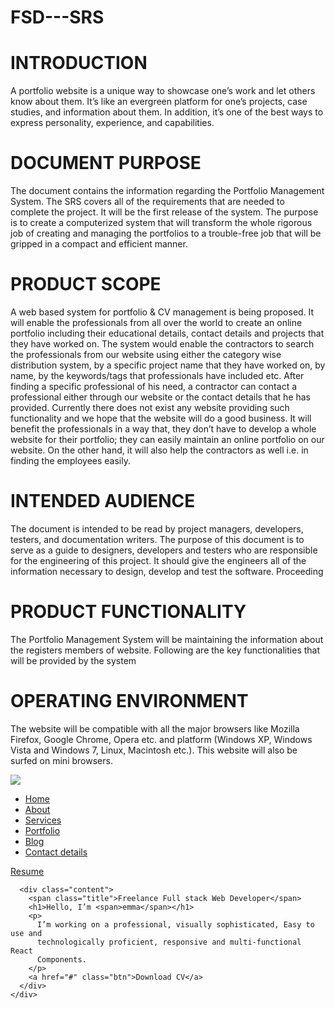 # FSD---SRS
# INTRODUCTION
A portfolio website is a unique way to showcase one’s work and let others know about them. It’s like an evergreen platform for one’s projects, case studies, and information about them. In addition, it’s one of the best ways to express personality, experience, and capabilities.

# DOCUMENT PURPOSE
The document contains the information regarding the Portfolio Management System. The SRS covers all of the requirements that are needed to complete the project. It will be the first release of the system. The purpose is to create a computerized system that will transform the whole rigorous job of creating and managing the portfolios to a trouble-free job that will be gripped in a compact and efficient manner.

# PRODUCT SCOPE
A web based system for portfolio & CV management is being proposed. It will enable the professionals from all over the world to create an online portfolio including their educational details, contact details and projects that they have worked on. The system would enable the contractors to search the professionals from our website using either the category wise distribution system, by a specific project name that they have worked on, by name, by the keywords/tags that professionals have included etc. After finding a specific professional of his need, a contractor can contact a professional either through our website or the contact details that he has provided. Currently there does not exist any website providing such functionality and we hope that the website will do a good business. It will benefit the professionals in a way that, they don’t have to develop a whole website for their portfolio; they can easily maintain an online portfolio on our website. On the other hand, it will also help the contractors as well i.e. in finding the employees easily.
# INTENDED AUDIENCE
The document is intended to be read by project managers, developers, testers, and documentation writers. The purpose of this document is to serve as a guide to designers, developers and testers who are responsible for the engineering of this project. It should give the engineers all of the information necessary to design, develop and test the software. Proceeding

# PRODUCT FUNCTIONALITY
The Portfolio Management System will be maintaining the information about the registers members of website. Following are the key functionalities that will be provided by the system

# OPERATING ENVIRONMENT 
The website will be compatible with all the major browsers like Mozilla Firefox, Google Chrome, Opera etc. and platform (Windows XP, Windows Vista and Windows 7, Linux, Macintosh etc.). This website will also be surfed on mini browsers.


<!DOCTYPE html>
<html lang="en">
  <head>
    <meta charset="UTF-8" />
    <title>Create your dream portfolio website</title>
    <!----CSS link----->
    <link rel="stylesheet" href="style.css" />
  </head>
  <body>
    <div class="hero">
      <nav>
        <img src="./img/tag.png" class="tag" />
        <ul>
          <li><a href="#">Home</a></li>
          <li><a href="#">About</a></li>
          <li><a href="#">Services</a></li>
          <li><a href="#">Portfolio</a></li>
          <li><a href="#">Blog</a></li>
          <li><a href="#">Contact details</a></li>
        </ul>
        <a href="#" class="btn">Resume</a>
      </nav>

      <div class="content">
        <span class="title">Freelance Full stack Web Developer</span>
        <h1>Hello, I’m <span>emma</span></h1>
        <p>
          I’m working on a professional, visually sophisticated, Easy to use and
          technologically proficient, responsive and multi-functional React
          Components.
        </p>
        <a href="#" class="btn">Download CV</a>
      </div>
    </div>
  </body>
</html>

